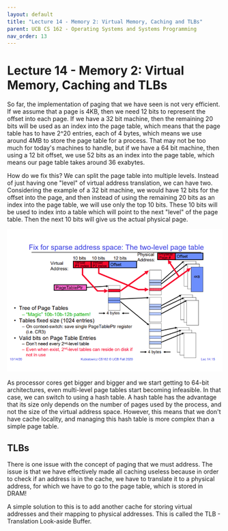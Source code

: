 ```yaml
---
layout: default
title: "Lecture 14 - Memory 2: Virtual Memory, Caching and TLBs"
parent: UCB CS 162 - Operating Systems and Systems Programming
nav_order: 13
---
```


# Lecture 14 - Memory 2: Virtual Memory, Caching and TLBs
So far, the implementation of paging that we have seen is not very efficient. If we assume that a page is 4KB, then we need 12 bits to represent the offset into each page. If we have a 32 bit machine, then the remaining 20 bits will be used as an index into the page table, which means that the page table has to have 2^20  entries, each of 4 bytes, which means we use around 4MB to store the page table for a process. That may not be too much for today's machines to handle, but if we have a 64 bit machine, then using a 12 bit offset, we use 52 bits as an index into the page table, which means our page table takes around 36 exabytes.

How do we fix this? We can split the page table into multiple levels. Instead of just having one "level" of virtual address translation, we can have two. Considering the example of a 32 bit machine, we would have 12 bits for the offset into the page, and then instead of using the remaining 20 bits as an index into the page table, we will use only the top 10 bits. These 10 bits will be used to index into a table which will point to the next "level" of the page table. Then the next 10 bits will give us the actual physical page.

<img src="./media/lec14-1.png" alt="Multi-level paging">

As processor cores get bigger and bigger and we start getting to 64-bit architectures, even multi-level page tables start becoming infeasible. In that case, we can switch to using a hash table. A hash table has the advantage that its size only depends on the number of pages used by the process, and not the size of the virtual address space. However, this means that we don't have cache locality, and managing this hash table is more complex than a simple page table.

## TLBs
There is one issue with the concept of paging that we must address. The issue is that we have effectively made all caching useless because in order to check if an address is in the cache, we have to translate it to a physical address, for which we have to go to the page table, which is stored in DRAM!

A simple solution to this is to add another cache for storing virtual addresses and their mapping to physical addresses. This is called the TLB - Translation Look-aside Buffer.